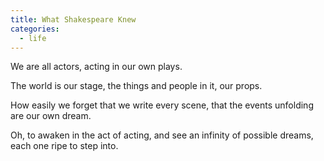 ```yaml
---
title: What Shakespeare Knew
categories:
  - life
---
```

We are all actors,
acting in our own plays.

The world is our stage,
the things and people in it,
our props.

How easily we forget
that we write every scene,
that the events unfolding
are our own dream.

Oh, to awaken
in the act of acting,
and see an infinity
of possible dreams,
each one ripe
to step into.
